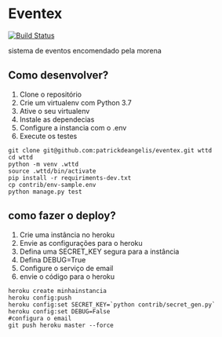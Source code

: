 # Eventex 
[![Build Status](https://travis-ci.org/patrickdeangelis/eventex.svg?branch=master)](https://travis-ci.org/patrickdeangelis/eventex)

sistema de eventos encomendado pela morena

## Como desenvolver?
1. Clone o repositório
2. Crie um virtualenv com Python 3.7
3. Ative o seu virtualenv
4. Instale as dependecias
5. Configure a instancia com o .env
6. Execute os testes

```console
git clone git@github.com:patrickdeangelis/eventex.git wttd
cd wttd
python -m venv .wttd
source .wttd/bin/activate
pip install -r requiriments-dev.txt
cp contrib/env-sample.env
python manage.py test
```

## como fazer o deploy?
1. Crie uma instância no heroku
2. Envie as configurações para o heroku
3. Defina uma SECRET_KEY segura para a instância
4. Defina DEBUG=True
5. Configure o serviço de email
6. envie o código para o heroku

```console
heroku create minhainstancia
heroku config:push
heroku config:set SECRET_KEY=`python contrib/secret_gen.py`
heroku config:set DEBUG=False
#configura o email
git push heroku master --force
```      